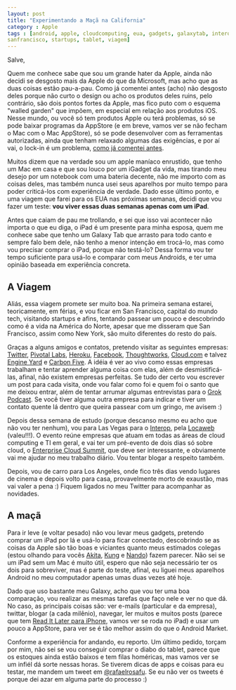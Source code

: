 ```yaml
---
layout: post
title: "Experimentando a Maçã na California"
category : Apple
tags : [android, apple, cloudcomputing, eua, gadgets, galaxytab, interop, ipad,
sanfrancisco, startups, tablet, viagem]
---
```

Salve,

Quem me conhece sabe que sou um grande hater da Apple, ainda não decidi se desgosto mais da Apple do que da Microsoft, mas acho que as duas coisas estão pau-a-pau. Como já comentei antes (acho) não desgosto deles porque não curto o design ou acho os produtos deles ruins, pelo contrário, são dois pontos fortes da Apple, mas fico puto com o esquema "walled garden" que impõem, em especial em relação aos produtos iOS. Nesse mundo, ou você só tem produtos Apple ou terá problemas, só se pode baixar programas da AppStore (e em breve, vamos ver se não fecham o Mac com o Mac AppStore), só se pode desenvolver com as ferramentas autorizadas, ainda que tenham relaxado algumas das exigências, e por aí vai, o lock-in é um problema, [como já comentei antes](http://rafaelrosafu.com/the-devil-is-the-lock-in).

Muitos dizem que na verdade sou um apple maníaco enrustido, que tenho um Mac em casa e que sou louco por um iGadget da vida, mas tirando meu desejo por um notebook com uma bateria decente, não me importo com as coisas deles, mas também nunca usei seus aparelhos por muito tempo para poder criticá-los com experiência de verdade. Dado esse último ponto, e uma viagem que farei para os EUA nas próximas semanas, decidi que vou fazer um teste: **vou viver essas duas semanas apenas com um iPad**.

Antes que caiam de pau me trollando, e sei que isso vai acontecer não importa o que eu diga, o iPad é um presente para minha esposa, quem me conhece sabe que tenho um Galaxy Tab que arrasto para todo canto e sempre falo bem dele, não tenho a menor intenção em trocá-lo, mas como vou precisar comprar o iPad, porque não testá-lo? Dessa forma vou ter tempo suficiente para usá-lo e comparar com meus Androids, e ter uma opinião baseada em experiência concreta.

## A Viagem

Aliás, essa viagem promete ser muito boa. Na primeira semana estarei, teoricamente, em férias, e vou ficar em San Francisco, capital do mundo tech, visitando startups e afins, tentando passear um pouco e descobrindo como é a vida na América do Norte, apesar que me disseram que San Francisco, assim como New York, são muito diferentes do resto do país.

Graças a alguns amigos e contatos, pretendo visitar as seguintes empresas: [Twitter](http://twitter.com), [Pivotal Labs](http://pivotallabs.com), [Heroku](http://heroku.com), [Facebook](http://facebook.com), [Thoughtworks](http://thoughtworks.com), [Cloud.com](http://cloud.com) e talvez [Engine Yard](http://engineyard.com) e [Carbon Five](http://carbonfive.com). A idéia é ver ao vivo como essas empresas trabalham e tentar aprender alguma coisa com elas, além de desmistificá-las, afinal, não existem empresas perfeitas. Se tudo der certo vou escrever um post para cada visita, onde vou falar como foi e quem foi o santo que me deixou entrar, além de tentar arrumar algumas entrevistas para o [Grok Podcast](http://grokpodcast.com). Se você tiver alguma outra empresa para indicar e tiver um contato quente lá dentro que queira passear com um gringo, me avisem :)

Depois dessa semana de estudo (porque descanso mesmo eu acho que não vou ter nenhum), vou para Las Vegas para o [Interop](http://www.interop.com/lasvegas), pela [Locaweb](http://locaweb.com.br) (valeu!!!). O evento reúne empresas que atuam em todas as áreas de cloud computing e TI em geral, e vai ter um pré-evento de dois dias só sobre cloud, o [Enterprise Cloud Summit](http://www.interop.com/lasvegas/conference/cloud-computing-summit.php), que deve ser interessante, e obviamente vai me ajudar no meu trabalho diário. Vou tentar blogar a respeito também.

Depois, vou de carro para Los Angeles, onde fico três dias vendo lugares de cinema e depois volto para casa, provavelmente morto de exaustão, mas vai valer a pena :) Fiquem ligados no meu Twitter para acompanhar as novidades.

## A maçã

Para ir leve (e voltar pesado) não vou levar meus gadgets, pretendo comprar um iPad por lá e usá-lo para ficar conectado, descobrindo se as coisas da Apple são tão boas e viciantes quanto meus estimados colegas (estou olhando para vocês [Akita](http://twitter.com/akitaonrails), [Kung](http://twitter.com/fabiokung) e [Nando](http://twitter.com/fnando)) fazem parecer. Não sei se um iPad sem um Mac é muito útil, espero que não seja necessário ter os dois para sobreviver, mas é parte do teste, afinal, eu liguei meus aparelhos Android no meu computador apenas umas duas vezes até hoje.

Dado que uso bastante meu Galaxy, acho que vou ter uma boa comparação, vou realizar as mesmas tarefas que faço nele e ver no que dá. No caso, as principais coisas são: ver e-mails (particular e da empresa), twittar, blogar (a cada milênio), navegar, ler muitos e muitos posts (parece que tem [Read It Later para iPhone](http://readitlaterlist.com/iphone/), vamos ver se roda no iPad) e usar um pouco a AppStore, para ver se é tão melhor assim do que o Android Market.

Conforme a experiência for andando, eu reporto. Um último pedido, torçam por mim, não sei se vou conseguir comprar o diabo do tablet, parece que os estoques ainda estão baixos e tem filas homéricas, mas vamos ver se um infiél dá sorte nessas horas. Se tiverem dicas de apps e coisas para eu testar, me mandem um tweet em [@rafaelrosafu](http://twitter.com/rafaelrosafu). Se eu não ver os tweets é porque dei azar em alguma parte do processo :)
